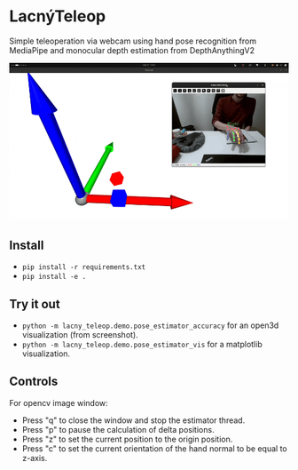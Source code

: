 # LacnýTeleop
Simple teleoperation via webcam using hand pose recognition from MediaPipe and monocular depth estimation from DepthAnythingV2

![](teleop_demo_short.gif)

## Install
- `pip install -r requirements.txt`
- `pip install -e .`

## Try it out
- `python -m lacny_teleop.demo.pose_estimator_accuracy` for an open3d visualization (from screenshot).
- `python -m lacny_teleop.demo.pose_estimator_vis` for a matplotlib visualization.

## Controls
For opencv image window:
- Press "q" to close the window and stop the estimator thread.
- Press "p" to pause the calculation of delta positions.
- Press "z" to set the current position to the origin position.
- Press "c" to set the current orientation of the hand normal to be equal to z-axis.